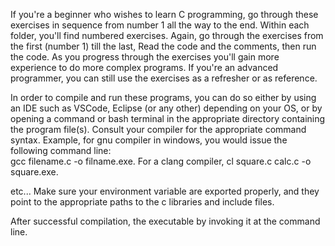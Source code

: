 If you're a beginner who wishes to learn C programming, go through these exercises in sequence from number 1 all the way to the end.
Within each folder, you'll find numbered exercises.  Again, go through the exercises from the first (number 1) till the last,  Read the code and the comments, then run the code.  As you progress through the exercises you'll gain more experience to do more complex programs.
If you're an advanced programmer, you can still use the exercises as a refresher or as reference.

In order to compile and run these programs, you can do so either by using an IDE such as VSCode, Eclipse (or any other) depending on your OS, or by opening a command or bash terminal in the appropriate directory containing the program file(s).  Consult your compiler for the appropriate command syntax.  Example, for gnu compiler in windows, you would issue the following command line:  
      gcc filename.c  -o filname.exe.
For a clang compiler, 
      cl square.c calc.c -o square.exe.
      
etc...
Make sure your environment variable are exported properly, and they point to the appropriate paths to the c libraries and include files.

After successful compilation, the executable by invoking it at the command line.
